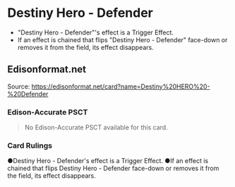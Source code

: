 # Destiny Hero - Defender

*   "Destiny Hero - Defender"'s effect is a Trigger Effect.
*   If an effect is chained that flips "Destiny Hero - Defender" face-down or removes it from the field, its effect disappears.

## Edisonformat.net

Source: https://edisonformat.net/card?name=Destiny%20HERO%20-%20Defender

### Edison-Accurate PSCT

> No Edison-Accurate PSCT available for this card.

### Card Rulings

●Destiny Hero - Defender's effect is a Trigger Effect.
●If an effect is chained that flips Destiny Hero - Defender face-down or removes it from the field, its effect disappears.
            